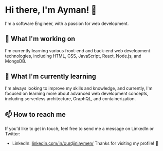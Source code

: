# Hi there, I'm Ayman! 👋

I'm a software Engineer, with a passion for web development.

## 🔭 What I'm working on

I'm currently learning various front-end and back-end web development technologies, including HTML, CSS, JavaScript, React, Node.js, and MongoDB.

## 🌱 What I'm currently learning

I'm always looking to improve my skills and knowledge, and currently, I'm focused on learning more about advanced web development concepts, including serverless architecture, GraphQL, and containerization.

## 📫 How to reach me

If you'd like to get in touch, feel free to send me a message on LinkedIn or Twitter:

- LinkedIn: [linkedin.com/in/ourdjiniaymen/](https://www.linkedin.com/in/aymen-ourdjini-581b14172/)
Thanks for visiting my profile! 👀
